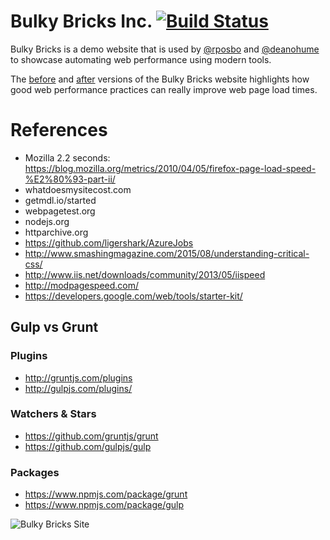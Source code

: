 # Bulky Bricks Inc. [![Build Status](https://travis-ci.org/rposbo/bulky-bricks-inc.svg?branch=master)](https://travis-ci.org/rposbo/bulky-bricks-inc)
Bulky Bricks is a demo website that is used by [@rposbo](https://twitter.com/rposbo) and [@deanohume](https://twitter.com/deanohume) to showcase automating web performance using modern tools.

The [before](http://rposbo.github.io/bulky-bricks-inc/before/index.html) and [after](http://rposbo.github.io/bulky-bricks-inc/after/index.html) versions of the Bulky Bricks website highlights how good web performance practices can really improve web page load times.


# References

* Mozilla 2.2 seconds: https://blog.mozilla.org/metrics/2010/04/05/firefox-page-load-speed-%E2%80%93-part-ii/
* whatdoesmysitecost.com
* getmdl.io/started
* webpagetest.org
* nodejs.org
* httparchive.org
* https://github.com/ligershark/AzureJobs
* http://www.smashingmagazine.com/2015/08/understanding-critical-css/
* http://www.iis.net/downloads/community/2013/05/iispeed
* http://modpagespeed.com/
* https://developers.google.com/web/tools/starter-kit/

## Gulp vs Grunt
### Plugins
* http://gruntjs.com/plugins
* http://gulpjs.com/plugins/

### Watchers & Stars
* https://github.com/gruntjs/grunt
* https://github.com/gulpjs/gulp

### Packages
* https://www.npmjs.com/package/grunt
* https://www.npmjs.com/package/gulp

![Bulky Bricks Site](https://raw.githubusercontent.com/rposbo/bulky-bricks-inc/master/bulky-bricks-site.jpg "Bulky Bricks")
